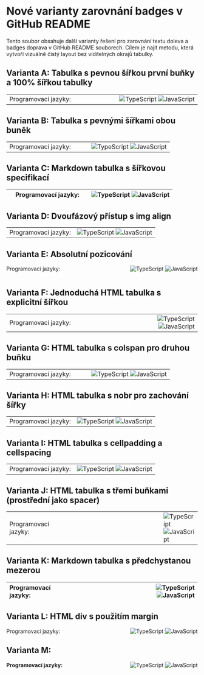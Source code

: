 # Nové varianty zarovnání badges v GitHub README

Tento soubor obsahuje další varianty řešení pro zarovnání textu doleva a badges doprava v GitHub README souborech. Cílem je najít metodu, která vytvoří vizuálně čistý layout bez viditelných okrajů tabulky.

## Varianta A: Tabulka s pevnou šířkou první buňky a 100% šířkou tabulky

<table width="100%">
  <tr>
    <td width="200" style="min-width:200px">Programovací jazyky:</td>
    <td width="100%" align="right">
      <img src="https://img.shields.io/badge/typescript-%23007ACC.svg" alt="TypeScript" />
      <img src="https://img.shields.io/badge/javascript-%23323330.svg" alt="JavaScript" />
    </td>
  </tr>
</table>

## Varianta B: Tabulka s pevnými šířkami obou buněk

<table width="100%" border="0">
  <tr>
    <td width="200">Programovací jazyky:</td>
    <td width="calc(100% - 200px)" align="right">
      <img src="https://img.shields.io/badge/typescript-%23007ACC.svg" alt="TypeScript" />
      <img src="https://img.shields.io/badge/javascript-%23323330.svg" alt="JavaScript" />
    </td>
  </tr>
</table>

## Varianta C: Markdown tabulka s šířkovou specifikací

| <div style="width:200px">Programovací jazyky:</div> | <div align="right">![TypeScript](https://img.shields.io/badge/typescript-%23007ACC.svg) ![JavaScript](https://img.shields.io/badge/javascript-%23323330.svg)</div> |
| --------------------------------------------------- | -----------------------------------------------------------------------------------------------------------------------------------------------------------------: |

## Varianta D: Dvoufázový přístup s img align

<table width="100%">
  <tr>
    <td>Programovací jazyky:</td>
    <td>
      <div align="right">
        <img src="https://img.shields.io/badge/typescript-%23007ACC.svg" alt="TypeScript" />
        <img src="https://img.shields.io/badge/javascript-%23323330.svg" alt="JavaScript" />
      </div>
    </td>
  </tr>
</table>

## Varianta E: Absolutní pozicování

<div style="position:relative;height:30px;">
  <div style="position:absolute;left:0;">Programovací jazyky:</div>
  <div style="position:absolute;right:0;">
    <img src="https://img.shields.io/badge/typescript-%23007ACC.svg" alt="TypeScript" />
    <img src="https://img.shields.io/badge/javascript-%23323330.svg" alt="JavaScript" />
  </div>
</div>

## Varianta F: Jednoduchá HTML tabulka s explicitní šířkou

<table>
  <tr>
    <td width="300px">Programovací jazyky:</td>
    <td align="right">
      <img src="https://img.shields.io/badge/typescript-%23007ACC.svg" alt="TypeScript" />
      <img src="https://img.shields.io/badge/javascript-%23323330.svg" alt="JavaScript" />
    </td>
  </tr>
</table>

## Varianta G: HTML tabulka s colspan pro druhou buňku

<table width="100%">
  <tr>
    <td width="200">Programovací jazyky:</td>
    <td align="right" colspan="3">
      <img src="https://img.shields.io/badge/typescript-%23007ACC.svg" alt="TypeScript" />
      <img src="https://img.shields.io/badge/javascript-%23323330.svg" alt="JavaScript" />
    </td>
  </tr>
</table>

## Varianta H: HTML tabulka s nobr pro zachování šířky

<table width="100%">
  <tr>
    <td><nobr>Programovací jazyky:</nobr></td>
    <td align="right">
      <img src="https://img.shields.io/badge/typescript-%23007ACC.svg" alt="TypeScript" />
      <img src="https://img.shields.io/badge/javascript-%23323330.svg" alt="JavaScript" />
    </td>
  </tr>
</table>

## Varianta I: HTML tabulka s cellpadding a cellspacing

<table width="100%" cellpadding="0" cellspacing="0">
  <tr>
    <td>Programovací jazyky:</td>
    <td align="right">
      <img src="https://img.shields.io/badge/typescript-%23007ACC.svg" alt="TypeScript" />
      <img src="https://img.shields.io/badge/javascript-%23323330.svg" alt="JavaScript" />
    </td>
  </tr>
</table>

## Varianta J: HTML tabulka s třemi buňkami (prostřední jako spacer)

<table width="100%">
  <tr>
    <td>Programovací jazyky:</td>
    <td width="100%"></td>
    <td>
      <img src="https://img.shields.io/badge/typescript-%23007ACC.svg" alt="TypeScript" />
      <img src="https://img.shields.io/badge/javascript-%23323330.svg" alt="JavaScript" />
    </td>
  </tr>
</table>

## Varianta K: Markdown tabulka s předchystanou mezerou

| Programovací jazyky: | &nbsp;&nbsp;&nbsp;&nbsp;&nbsp;&nbsp;&nbsp;&nbsp;&nbsp;&nbsp;&nbsp;&nbsp;&nbsp;&nbsp;&nbsp;&nbsp;&nbsp;&nbsp;&nbsp;&nbsp;&nbsp;&nbsp;&nbsp;&nbsp;&nbsp;&nbsp;&nbsp;&nbsp;&nbsp;&nbsp;&nbsp;&nbsp;&nbsp;&nbsp;&nbsp;&nbsp;&nbsp;&nbsp;&nbsp;&nbsp;&nbsp;&nbsp;&nbsp;&nbsp;&nbsp; ![TypeScript](https://img.shields.io/badge/typescript-%23007ACC.svg) ![JavaScript](https://img.shields.io/badge/javascript-%23323330.svg) |
| :------------------- | -----------------------------------------------------------------------------------------------------------------------------------------------------------------------------------------------------------------------------------------------------------------------------------------------------------------------------------------------------------------------------------------------------------------------: |

## Varianta L: HTML div s použitím margin

<div>
  <span style="float:left">Programovací jazyky:</span>
  <span style="float:right">
    <img src="https://img.shields.io/badge/typescript-%23007ACC.svg" alt="TypeScript" />
    <img src="https://img.shields.io/badge/javascript-%23323330.svg" alt="JavaScript" />
  </span>
  <div style="clear:both"></div>
</div>

## Varianta M:

<div style="display: flex; justify-content: space-between; align-items: center;">
  <span><strong>Programovací jazyky:</strong></span>
  <div>
    <img src="https://img.shields.io/badge/TypeScript-666666?style=for-the-badge&logo=typescript&logoColor=white" alt="TypeScript">
    <img src="https://img.shields.io/badge/JavaScript-555555?style=for-the-badge&logo=javascript&logoColor=white" alt="JavaScript">
  </div>
</div>
